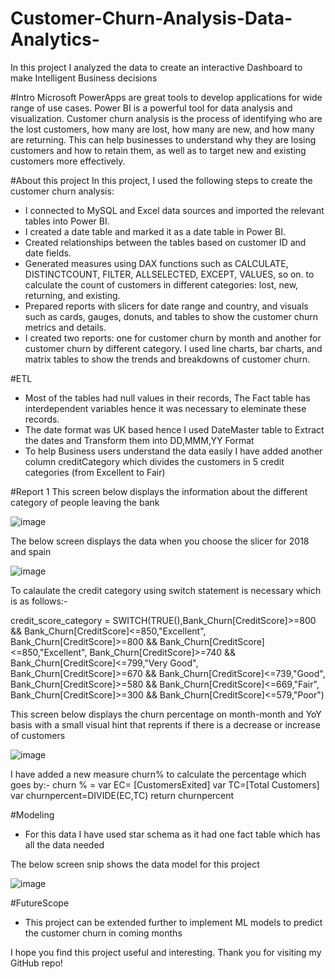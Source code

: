 # Customer-Churn-Analysis-Data-Analytics-
In this project I analyzed the data to create an interactive Dashboard to make Intelligent Business decisions

#Intro
Microsoft PowerApps are great tools to develop applications for wide range of use cases. Power BI is a powerful tool for data analysis and visualization. Customer churn analysis is the process of identifying who are the lost customers, how many are lost, how many are new, and how many are returning. This can help businesses to understand why they are losing customers and how to retain them, as well as to target new and existing customers more effectively.

#About this project
In this project, I used the following steps to create the customer churn analysis:

- I connected to MySQL and Excel data sources and imported the relevant tables into Power BI.
- I created a date table and marked it as a date table in Power BI.
- Created relationships between the tables based on customer ID and date fields.
- Generated measures using DAX functions such as CALCULATE, DISTINCTCOUNT, FILTER, ALLSELECTED, EXCEPT, VALUES, so on. to calculate the count of customers in different categories: lost, new, returning, and existing.
- Prepared reports with slicers for date range and country, and visuals such as cards, gauges, donuts, and tables to show the customer churn metrics and details.
- I created two reports: one for customer churn by month and another for customer churn by different category. I used line charts, bar charts, and matrix tables to show the trends and breakdowns of customer churn.

#ETL
- Most of the tables had null values in their records, The Fact table has interdependent variables hence it was necessary to eleminate these records.
- The date format was UK based hence I used DateMaster table to Extract the dates and Transform them into DD,MMM,YY Format
- To help Business users understand the data easily I have added another column creditCategory which divides the customers in 5 credit categories (from Excellent to Fair)

#Report 1
This screen below displays the information about the different category of people leaving the bank

![image](https://user-images.githubusercontent.com/50295990/235179400-b43278df-5c3c-4901-a233-be06130acff3.png)

The below screen displays the data when you choose the slicer for 2018 and spain

![image](https://user-images.githubusercontent.com/50295990/235180282-f9a47ef4-2d66-4c3e-9033-8af688efbd0f.png)

To calaulate the credit category using switch statement is necessary which is as follows:-

credit_score_category = SWITCH(TRUE(),Bank_Churn[CreditScore]>=800 && Bank_Churn[CreditScore]<=850,"Excellent",
Bank_Churn[CreditScore]>=800 && Bank_Churn[CreditScore]<=850,"Excellent",
Bank_Churn[CreditScore]>=740 && Bank_Churn[CreditScore]<=799,"Very Good",
Bank_Churn[CreditScore]>=670 && Bank_Churn[CreditScore]<=739,"Good",
Bank_Churn[CreditScore]>=580 && Bank_Churn[CreditScore]<=669,"Fair",
Bank_Churn[CreditScore]>=300 && Bank_Churn[CreditScore]<=579,"Poor")

This screen below displays the churn percentage on month-month and YoY basis with a small visual hint that reprents if there is a decrease or increase of customers

![image](https://user-images.githubusercontent.com/50295990/235181031-88fd8457-2a49-4266-a0f7-9ac19ae86bcf.png)

I have added a new measure churn% to calculate the percentage which goes by:-
churn % = 
var EC= [CustomersExited]
var TC=[Total Customers]
var churnpercent=DIVIDE(EC,TC)
return churnpercent

#Modeling
- For this data I have used star schema as it had one fact table which has all the data needed 

The below screen snip shows the data model for this project

![image](https://user-images.githubusercontent.com/50295990/235183384-25bc3bf6-853e-4910-9d4c-02d50840c7b5.png)

#FutureScope
- This project can be extended further to implement ML models to predict the customer churn in coming months

I hope you find this project useful and interesting. Thank you for visiting my GitHub repo!
